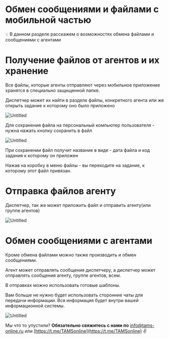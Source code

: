 # Обмен сообщениями и файлами с мобильной частью

<aside>
💡 В данном разделе расскажем о возможностях обмена файлами и сообщениями с агентами

</aside>

# Получение файлов от агентов и их хранение

Все файлы, которые агенты отправляют через мобильное приложение хранятся в специально защищенной папке.

Диспетчер может их найти в разделе файлы, конкретного агента или же открыть задание к которому оно было приложено

![Untitled](%D0%9E%D0%B1%D0%BC%D0%B5%D0%BD%20%D1%81%D0%BE%D0%BE%D0%B1%D1%89%D0%B5%D0%BD%D0%B8%D1%8F%D0%BC%D0%B8%20%D0%B8%20%D1%84%D0%B0%D0%B8%CC%86%D0%BB%D0%B0%D0%BC%D0%B8%20%D1%81%20%D0%BC%D0%BE%D0%B1%D0%B8%D0%BB%D1%8C%D0%BD%D0%BE%D0%B8%CC%86%20%D1%87%D0%B0%D1%81%D1%82%D1%8C%D1%8E%2084ba0c029e674b44921ec3fb5df28a21/Untitled.png)

Для сохранения файла на персональный компьютер пользователя - нужна нажать кнопку сохранить в файл

![Untitled](%D0%9E%D0%B1%D0%BC%D0%B5%D0%BD%20%D1%81%D0%BE%D0%BE%D0%B1%D1%89%D0%B5%D0%BD%D0%B8%D1%8F%D0%BC%D0%B8%20%D0%B8%20%D1%84%D0%B0%D0%B8%CC%86%D0%BB%D0%B0%D0%BC%D0%B8%20%D1%81%20%D0%BC%D0%BE%D0%B1%D0%B8%D0%BB%D1%8C%D0%BD%D0%BE%D0%B8%CC%86%20%D1%87%D0%B0%D1%81%D1%82%D1%8C%D1%8E%2084ba0c029e674b44921ec3fb5df28a21/Untitled%201.png)

При сохранении файл получит название в виде - дата файла и код задания к которому он приложен

Нажав на коробку в меню файлы - вы переходите на задание, к которому этот файл привязан.

# Отправка файлов агенту

Диспетчер, так же может приложить файл и отправить агенту(или группе агентов)

![Untitled](%D0%9E%D0%B1%D0%BC%D0%B5%D0%BD%20%D1%81%D0%BE%D0%BE%D0%B1%D1%89%D0%B5%D0%BD%D0%B8%D1%8F%D0%BC%D0%B8%20%D0%B8%20%D1%84%D0%B0%D0%B8%CC%86%D0%BB%D0%B0%D0%BC%D0%B8%20%D1%81%20%D0%BC%D0%BE%D0%B1%D0%B8%D0%BB%D1%8C%D0%BD%D0%BE%D0%B8%CC%86%20%D1%87%D0%B0%D1%81%D1%82%D1%8C%D1%8E%2084ba0c029e674b44921ec3fb5df28a21/Untitled%202.png)

# Обмен сообщениями с агентами

Кроме обмена файлами можно также производить и обмен сообщениями.

Агент может отправлять сообщения диспетчеру, а диспетчер может отправлять сообщения агенту, группе агентов, всем.

В отправках можно использовать готовые шаблоны.

Вам больше не нужно будет использовать сторонние чаты для передачи информации. Вся информация будет внутри вашей информационной системы.

![Untitled](%D0%9E%D0%B1%D0%BC%D0%B5%D0%BD%20%D1%81%D0%BE%D0%BE%D0%B1%D1%89%D0%B5%D0%BD%D0%B8%D1%8F%D0%BC%D0%B8%20%D0%B8%20%D1%84%D0%B0%D0%B8%CC%86%D0%BB%D0%B0%D0%BC%D0%B8%20%D1%81%20%D0%BC%D0%BE%D0%B1%D0%B8%D0%BB%D1%8C%D0%BD%D0%BE%D0%B8%CC%86%20%D1%87%D0%B0%D1%81%D1%82%D1%8C%D1%8E%2084ba0c029e674b44921ec3fb5df28a21/Untitled%203.png)

Мы что то упустили?
**Обязательно свяжитесь с нами по** [info@tams-online.ru](mailto:info@tams-onine.ru) или [https://t.me/TAMSonline](https://t.me/TAMSonline) ✌️